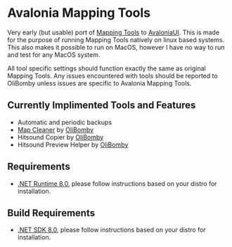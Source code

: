 # Avalonia Mapping Tools 

Very early (but usable) port of [Mapping Tools](https://github.com/OliBomby/Mapping_Tools) to [AvaloniaUI](https://www.avaloniaui.net/).
This is made for the purpose of running Mapping Tools natively on linux based systems. This also makes it possible to run on MacOS, however I have no way to run and test for any MacOS system.

All tool specific settings should function exactly the same as original Mapping Tools. Any issues encountered with tools should be reported to OliBomby unless issues are specific to Avalonia Mapping Tools.

## Currently Implimented Tools and Features
- Automatic and periodic backups
- [Map Cleaner](https://github.com/OliBomby/Map-Cleaner) by [OliBomby](https://github.com/OliBomby)
- Hitsound Copier by [OliBomby](https://github.com/OliBomby)
- Hitsound Preview Helper by [OliBomby](https://github.com/OliBomby) 


## Requirements
- [.NET Runtime 8.0](https://dotnet.microsoft.com/en-us/download/dotnet/8.0), please follow instructions based on your distro for installation.

## Build Requirements
- [.NET SDK 8.0](https://dotnet.microsoft.com/en-us/download/dotnet/8.0), please follow instructions based on your distro for installation.

